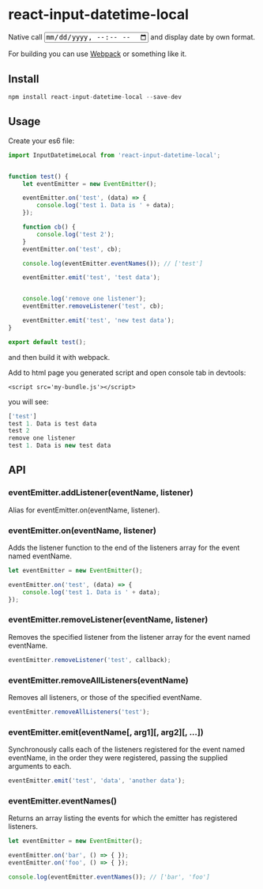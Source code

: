 # react-input-datetime-local
Native call <input type='datetime-local'> and display date by own format.

For building you can use [Webpack](https://webpack.github.io/) or something like it.

## Install
``` js
npm install react-input-datetime-local --save-dev
```

## Usage
Create your es6 file:
``` js
import InputDatetimeLocal from 'react-input-datetime-local';


function test() {
    let eventEmitter = new EventEmitter();

    eventEmitter.on('test', (data) => {
        console.log('test 1. Data is ' + data);
    });

    function cb() {
        console.log('test 2');
    }
    eventEmitter.on('test', cb);

    console.log(eventEmitter.eventNames()); // ['test']

    eventEmitter.emit('test', 'test data');


    console.log('remove one listener');
    eventEmitter.removeListener('test', cb);

    eventEmitter.emit('test', 'new test data');
}

export default test();

```

and then build it with webpack.

Add to html page you generated script and open console tab in devtools:
```
<script src='my-bundle.js'></script>
```
you will see:
``` js
['test']
test 1. Data is test data
test 2
remove one listener
test 1. Data is new test data
```

## API
### eventEmitter.addListener(eventName, listener)
Alias for eventEmitter.on(eventName, listener).

### eventEmitter.on(eventName, listener)
Adds the listener function to the end of the listeners array for the event named eventName.
``` js
let eventEmitter = new EventEmitter();

eventEmitter.on('test', (data) => {
    console.log('test 1. Data is ' + data);
});
```

### eventEmitter.removeListener(eventName, listener)
Removes the specified listener from the listener array for the event named eventName.
``` js
eventEmitter.removeListener('test', callback);
```

### eventEmitter.removeAllListeners(eventName)
Removes all listeners, or those of the specified eventName.
``` js
eventEmitter.removeAllListeners('test');
```

### eventEmitter.emit(eventName[, arg1][, arg2][, ...])
Synchronously calls each of the listeners registered for the event named eventName, in the order they were registered, passing the supplied arguments to each.
``` js
eventEmitter.emit('test', 'data', 'another data');
```

### eventEmitter.eventNames()
Returns an array listing the events for which the emitter has registered listeners.
``` js
let eventEmitter = new EventEmitter();

eventEmitter.on('bar', () => { });
eventEmitter.on('foo', () => { });

console.log(eventEmitter.eventNames()); // ['bar', 'foo']
```
